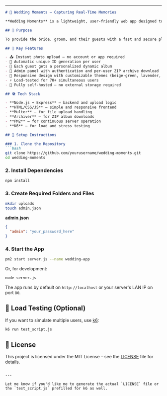 
---

````markdown
# 📸 Wedding Moments – Capturing Real-Time Memories

**Wedding Moments** is a lightweight, user-friendly web app designed to collect photos from guests during a special event – the wedding day. With a modern and welcoming interface, it allows every guest to upload photos directly from their phone, without needing to install anything.

## 🎯 Purpose

To provide the bride, groom, and their guests with a fast and secure platform to save precious memories in real-time, as the event unfolds.

## 🔧 Key Features

- 📤 Instant photo upload — no account or app required  
- 🧠 Automatic unique ID generation per user  
- 🧾 Each guest gets a personalized dynamic album  
- 📁 Admin panel with authentication and per-user ZIP archive download  
- 🎨 Responsive design with customizable themes (beige-green, lavender, etc.)  
- ⚡ Load-tested for 70+ simultaneous users  
- 🔐 Fully self-hosted — no external storage required  

## 🛠️ Tech Stack

- **Node.js + Express** — backend and upload logic  
- **HTML/CSS/JS** — simple and responsive frontend  
- **Multer** — for file upload handling  
- **Archiver** — for ZIP album downloads  
- **PM2** — for continuous server operation  
- **K6** — for load and stress testing  

## 🚀 Setup Instructions

### 1. Clone the Repository
```bash
git clone https://github.com/yourusername/wedding-moments.git
cd wedding-moments
````

### 2. Install Dependencies

```bash
npm install
```

### 3. Create Required Folders and Files

```bash
mkdir uploads
touch admin.json
```

**admin.json**

```json
{
  "admin": "your_password_here"
}
```

### 4. Start the App

```bash
pm2 start server.js --name wedding-app
```

Or, for development:

```bash
node server.js
```

The app runs by default on `http://localhost` or your server's LAN IP on port `80`.

## 🧪 Load Testing (Optional)

If you want to simulate multiple users, use [k6](https://k6.io/):

```bash
k6 run test_script.js
```

## 📝 License

This project is licensed under the MIT License – see the [LICENSE](LICENSE) file for details.

```

---

Let me know if you'd like me to generate the actual `LICENSE` file or the `test_script.js` prefilled for k6 as well.
```
